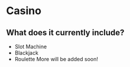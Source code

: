 # Casino

## What does it currently include?
- Slot Machine 
- Blackjack
- Roulette
More will be added soon!
